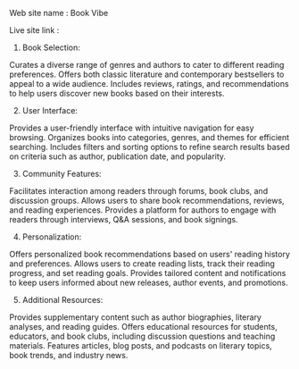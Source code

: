 Web site name : Book Vibe

Live site link : 



1. Book Selection:

Curates a diverse range of genres and authors to cater to different reading preferences.
Offers both classic literature and contemporary bestsellers to appeal to a wide audience.
Includes reviews, ratings, and recommendations to help users discover new books based on their interests.

2. User Interface:

Provides a user-friendly interface with intuitive navigation for easy browsing.
Organizes books into categories, genres, and themes for efficient searching.
Includes filters and sorting options to refine search results based on criteria such as author, publication date, and popularity.

3. Community Features:

Facilitates interaction among readers through forums, book clubs, and discussion groups.
Allows users to share book recommendations, reviews, and reading experiences.
Provides a platform for authors to engage with readers through interviews, Q&A sessions, and book signings.

4. Personalization:

Offers personalized book recommendations based on users' reading history and preferences.
Allows users to create reading lists, track their reading progress, and set reading goals.
Provides tailored content and notifications to keep users informed about new releases, author events, and promotions.

5. Additional Resources:

Provides supplementary content such as author biographies, literary analyses, and reading guides.
Offers educational resources for students, educators, and book clubs, including discussion questions and teaching materials.
Features articles, blog posts, and podcasts on literary topics, book trends, and industry news.
